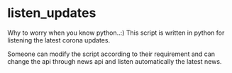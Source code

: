 # listen_updates

Why to worry when you know python..:)
This script is written in python for listening the latest corona updates. 

Someone can modify the script according to their requirement and can change the api through news api and listen automatically the latest news.
